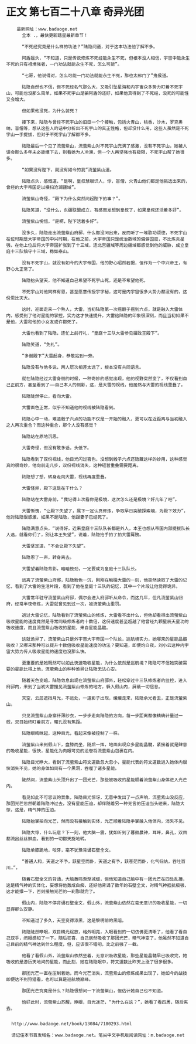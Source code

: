 # 正文 第七百二十八章 奇异光团
        最新网址：www.badaoge.net
          全本 .，最快更新踏星最新章节！
      
          “不死经究竟是什么样的功法？”陆隐问道，对于这本功法他了解不多。
      
          阿盾摇头，“不知道，只是传说修炼不死经能永生不死，但根本没人相信，宇宙中能永生不死的只有祖境强者，一门功法就能永生不死，怎么可能”。
      
          “七哥，他说得对，怎么可能一门功法就能永生不死，那也太邪门了”鬼侯道。
      
          陆隐自然也不信，但不死经名气那么大，又吸引坠星海和内宇宙众多势力盯着不死宇山，可能也没那么简单，如果不死宇山是骗阿盾的还好，如果他真得到了不死经，没死的可能性又会增大。
      
          但如果他没死，为什么装死？
      
          接下来，陆隐与曾经不死宇山的旧臣一个个接触，包括火青山，桃香，沙木，罗克奥纳，盲僧等，想从这些人的话中分析出不死宇山的真正性格，但却没什么用，这些人虽然是不死宇山一手提拔，但对于不死宇山了解都不多。
      
          陆隐最后一个见了流萤紫山，流萤紫山对不死宇山充满了感激，没有不死宇山，她被人误会那么多年未必能撑下去，别看她为人冷漠，但一个人再坚强也有极限，不死宇山帮了她很多。
      
          “如果没有陛下，就没有如今的我”流萤紫山道。
      
          陆隐点头，感慨道，“是啊，皇叔慧眼识人，你，盲僧，火青山他们都是他挑选出来的，曾经的大宇帝国足以横扫沧澜疆域”。
      
          流萤紫山奇怪，“殿下为什么突然问起陛下的事？”。
      
          陆隐笑道，“没什么，东疆联盟成立，有感而发想到皇叔了，如果皇叔还活着多好”。
      
          流萤紫山惋惜，“是啊，陛下活着多好”。
      
          没多久，陆隐走出流萤紫山府邸，什么都没问出来，反而听了一堆歌功颂德，不死宇山在位时期是大宇帝国的中兴时期，在他之前，大宇帝国只是统治数域的偏僻国度，不比炼炎星强，在他上位后将大宇帝国扩张到了十三域，连北宫疆域等周边疆域都感觉到他的威胁，成立皇庭十三队镇守十三域，稳如泰山。
      
          没有不死宇山，就没有如今的大宇帝国，他的野心昭然若揭，但作为一个中兴帝王，有野心太正常了。
      
          陆隐抬头望天，他不知道自己希望不死宇山死，还是不希望他死。
      
          不死宇山对他同样有恩，甚至愿意传授宇字秘，这可是内宇宙很多大势力都没有的，这份恩比天大。
      
          这时，迎面走来一个熟人，大雷，当初陆隐第一次摇骰子摇到六点，就是融入大雷体内，感受到了他对星能的掌控，实力这才快速提升，大雷给陆隐的印象很深刻，而且当初如果不是他，大雷和他的小女友或许都死了。
      
          大雷也看到了陆隐，连忙上前行礼，“皇庭十三队大雷参见摄政王殿下”。
      
          陆隐笑道，“免礼”。
      
          “多谢殿下”大雷起身，恭敬站到一旁。
      
          陆隐没有与他多说，两人层次相差太远了，根本没有共同语言。
      
          就在陆隐经过大雷身侧的时候，一种奇妙的感觉出现，他的视野突然变了，不仅看到自己正前方，甚至看到了——自己本人的侧影，这，是大雷的视线，他居然与大雷的视线重叠了。
      
          陆隐陡然停止，看向大雷。
      
          大雷面色正常，似乎不知道他的视线被陆隐看到。
      
          陆隐心中一动，难道骰子六点的功能不仅是一开始的融入，更可以在近距离与当初融入之人再次重合？而这种重合，那个人没有感觉？
      
          陆隐站在原地沉思。
      
          大雷奇怪，但没有敢多话，头低下。
      
          陆隐看到了双份视线，他目光闪过喜色，没想到骰子六点还隐藏这样的妙用，这种感觉真的很奇妙，他向前走几步，双份视线消失，这种短暂重叠需要距离。
      
          陆隐想了想，转身走向大雷，视线再度重叠。
      
          大雷怪异，殿下这是在干什么？
      
          陆隐站在大雷身前，“我记得上次看你是极境，这次怎么还是极境？好几年了吧”。
      
          大雷惭愧，“让殿下失望了，属下一定认真修炼，争取早日突破探索境，为殿下效力”，他对陆隐很感激，如果不是陆隐，他跟妻子已经死了。
      
          陆隐满意点头，“说得好，近来皇庭十三队队长都是外人，本王也想从帝国内部提拔队长人选，就看你们了，别让本王失望”，说着，陆隐抬手拍了拍大雷肩膀。
      
          大雷坚定道，“不会让殿下失望”。
      
          陆隐恩了一声，转身离去。
      
          大雷望着陆隐背影，暗暗鼓劲，一定要成为皇庭十三队队长。
      
          远离了流萤紫山府邸，陆隐脸色一沉，刚刚在触碰大雷的一刻，他突然读取了大雷的记忆，看到了大雷的生活片段，看到了他在皇庭十三队的记忆，其中一个片段让他觉得诡异。
      
          大雷常年驻守流萤紫山府邸，偶尔会进入府邸听从命令，而这几年，但凡流萤紫山归府，经常半夜修炼，大雷就曾见到过一次，被流萤紫山重罚。
      
          透过大雷记忆，陆隐看到了流萤紫山的修炼，大雷看不出什么，但他却看得出流萤紫山吸收星能的速度竟然是寻常同级修炼者的十数倍，这份速度甚至超越了他曾经九颗星辰天星功的吸收速度，而且流萤紫山吸收的星能，来自星能晶髓。
      
          这就诡异了，流萤紫山只是外宇宙大宇帝国一个队长，巡航境实力，她哪来的星能晶髓吸收？又哪来那种可以提升十数倍吸收星能速度的功法？要知道，即便灼白夜，刘小云这种内宇宙大势力传人吸收星能的速度也没那么快。
      
          更重要的是她既然可以如此快速吸收星能，为什么依然是巡航境？陆隐可不信她突破需要的星能比得上他，流萤紫山的种种诡异让陆隐无法心安。
      
          随着天色变暗，陆隐敛息出现在流萤紫山府邸外，轻松穿过十三队修炼者的监控，进入府邸内，来到了当初大雷撞见流萤紫山修炼的地方，躲入假山内，屏蔽一切信息。
      
          天空，云层遮挡月光，不远处，一道影子出现，缓缓走来，陆隐余光看去，正是流萤紫山。
      
          只见流萤紫山身穿纤薄纱衣，一步步走向陆隐的方向，每一步距离都像精确计量过一般，双目始终盯着前方，瞳孔没有焦距。
      
          陆隐眼睛眯起，这种目光，看起来像被控制了一样。
      
          流萤紫山来到假山下，盘膝而坐，随后一挥，地面出现众多星能晶髓，紧接着就是肆意的吸收星能，很快，星能化为肉眼可见的龙卷将流萤紫山包裹在内。
      
          陆隐目光睁大，看到了流萤紫山符文道数忽大忽小，星能代表的符文道数进入她体内很快消失不见，她的身体如同有一个黑洞，吞噬了诸多星能。
      
          陡然间，流萤紫山头顶升出了一团光芒，那些被吸收的星能顺着流萤紫山身体进入光芒内。
      
          看见如此不可思议的景象，陆隐目光惊讶，无意中发出了一点声响，流萤紫山没反应，那团光芒忽然朝着陆隐冲过去，没有星能压迫，却伴随着另一种无言的压迫当头砸来，陆隐大惊，这是，精气神的压迫。
      
          陆隐抬掌拍向光芒，然而没有接触到实体，光芒顺着陆隐手掌融入他体内，消失不见。
      
          陆隐大惊，什么玩意？下一刻，他大脑一震，犹如听到了暮鼓晨钟，耳畔，鼻孔，双目都流出丝丝鲜血，看到的一切都天旋地转。
      
          陆隐单膝跪地，咬牙，毫不犹豫背诵石壁全文。
      
          “善通人和，天道之不予，跃星空而卧，天道之有予，跃苍茫而卧，化气归纳，吞吐百川…”。
      
          随着石壁全文的背诵，大脑轰鸣渐渐减缓，但他知道自己脑中有一团光芒在四处乱撞，这是精气神的实体化，妄想将他轰成白痴，还好他背诵了数年的石壁全文，对精气神抵抗极强，这才能撑一下，否则接触光芒的一刹那就完了。
      
          假山内，陆隐不停背诵石壁全文，假山外，流萤紫山依然在毫无意识的吸收星能，一切显得那么安静。
      
          不知道过了多久，天空变得漆黑，这是黎明前的黑暗。
      
          陆隐陡然睁眼，双目精光绽放，格外明亮，入眼看到的一切仿佛更清晰了，他看了看自己双手，闭眼感知了一下，随后狂喜，自己居然吸收了那团光芒，精气神变了，他虽然不知道自己目前的精气神达到什么程度，但，应该很不错吧，比之前强了一截。
      
          他看了看假山外，流萤紫山依然坐着，无意识吸收星能，那些星能晶髓早已吸收完，她吸收的是游历天地间的星能，而此刻，她在陆隐眼中，符文道数比昨天上涨了很多很多。
      
          那团光芒一直在压制着她，而今光芒消失，流萤紫山的修炼成果出现了，她如今的战技即便达不到狩猎看，也可以算是巡航境巅峰。
      
          那团光芒究竟是什么？陆隐很想问一下流萤紫山，但估计她自己也不知道。
      
          恰好此时，流萤紫山苏醒，睁眼，目光迷茫，“为什么在这？”，她看了看四周，随后离去。
      
      
      http://www.badaoge.net/book/13084/7180293.html
      
      请记住本书首发域名：www.badaoge.net。笔尖中文手机版阅读网址：m.badaoge.net